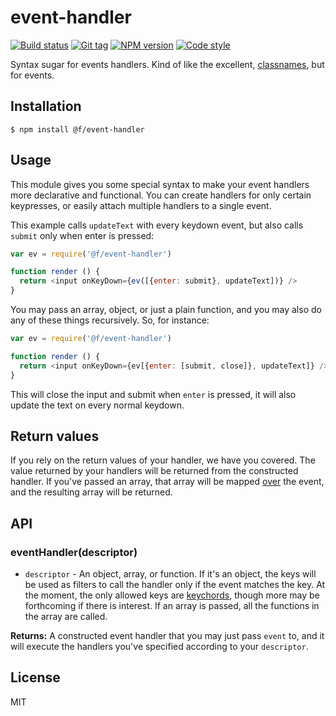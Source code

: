 
# event-handler

[![Build status][travis-image]][travis-url]
[![Git tag][git-image]][git-url]
[![NPM version][npm-image]][npm-url]
[![Code style][standard-image]][standard-url]

Syntax sugar for events handlers. Kind of like the excellent, [classnames](https://github.com/JedWatson/classnames), but for events.

## Installation

    $ npm install @f/event-handler

## Usage

This module gives you some special syntax to make your event handlers more declarative and functional. You can create handlers for only certain keypresses, or easily attach multiple handlers to a single event. 

This example calls `updateText` with every keydown event, but also calls `submit` only when enter is pressed:

```js
var ev = require('@f/event-handler')

function render () {
  return <input onKeyDown={ev([{enter: submit}, updateText])} />
}
```

You may pass an array, object, or just a plain function, and you may also do any of these things recursively. So, for instance:

```js
var ev = require('@f/event-handler')

function render () {
  return <input onKeyDown={ev[{enter: [submit, close]}, updateText]} />
}
```

This will close the input and submit when `enter` is pressed, it will also update the text on every normal keydown.

## Return values

If you rely on the return values of your handler, we have you covered. The value returned by your handlers will be returned from the constructed handler. If you've passed an array, that array will be mapped [over](https://github.com/micro-js/over) the event, and the resulting array will be returned.

## API

### eventHandler(descriptor)

- `descriptor` - An object, array, or function. If it's an object, the keys will be used as filters to call the handler only if the event matches the key. At the moment, the only allowed keys are [keychords](https://github.com/micro-js/keychord), though more may be forthcoming if there is interest. If an array is passed, all the functions in the array are called.

**Returns:** A constructed event handler that you may just pass `event` to, and it will execute the handlers you've specified according to your `descriptor`.

## License

MIT

[travis-image]: https://img.shields.io/travis/micro-js/event-handler.svg?style=flat-square
[travis-url]: https://travis-ci.org/micro-js/event-handler
[git-image]: https://img.shields.io/github/tag/micro-js/event-handler.svg
[git-url]: https://github.com/micro-js/event-handler
[standard-image]: https://img.shields.io/badge/code%20style-standard-brightgreen.svg?style=flat
[standard-url]: https://github.com/feross/standard
[npm-image]: https://img.shields.io/npm/v/@f/event-handler.svg?style=flat-square
[npm-url]: https://npmjs.org/package/@f/event-handler
